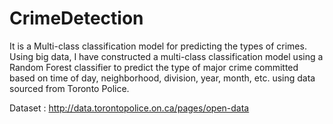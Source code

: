 # CrimeDetection

It is a Multi-class classification model for predicting the types of crimes. Using big data, I have constructed a multi-class classification model using a Random Forest classifier to predict the type of major crime committed based on time of day, neighborhood, division, year, month, etc. using data sourced from Toronto Police.

Dataset : http://data.torontopolice.on.ca/pages/open-data
